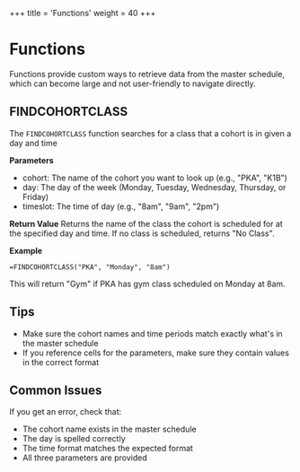 +++
title = 'Functions'
weight = 40
+++
# Functions

Functions provide custom ways to retrieve data from the master schedule, which
can become large and not user-friendly to navigate directly.

## FINDCOHORTCLASS

The `FINDCOHORTCLASS` function searches for a class that a cohort is in given a day and time

**Parameters**
- cohort: The name of the cohort you want to look up (e.g., "PKA", "K1B")
- day: The day of the week (Monday, Tuesday, Wednesday, Thursday, or Friday)
- timeslot: The time of day (e.g., "8am", "9am", "2pm")

**Return Value**
Returns the name of the class the cohort is scheduled for at the specified day and time. If no class is scheduled, returns "No Class".

**Example**
```
=FINDCOHORTCLASS("PKA", "Monday", "8am")
```

This will return "Gym" if PKA has gym class scheduled on Monday at 8am.

## Tips

- Make sure the cohort names and time periods match exactly what's in the master schedule
- If you reference cells for the parameters, make sure they contain values in the correct format

## Common Issues

If you get an error, check that:

- The cohort name exists in the master schedule
- The day is spelled correctly
- The time format matches the expected format
- All three parameters are provided
